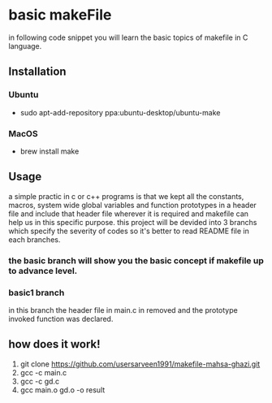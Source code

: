 # basic makeFile

in following code snippet you will learn the basic topics of makefile in C language.    
## Installation
### Ubuntu
-  sudo apt-add-repository ppa:ubuntu-desktop/ubuntu-make
### MacOS
- brew install make 

## Usage

a simple practic in c or c++ programs is that we kept all the constants, macros, system wide global variables and function prototypes in a header file and include that header file wherever it is required and makefile can help us in this specific purpose.
this project will be devided into 3 branchs which specify the severity of codes so it's better to read README file in each branches.

### the basic branch will show you the basic concept if makefile up to advance level.
### basic1 branch
in this branch the header file in main.c in removed and the prototype invoked function was declared.

## how does it work!
1. git clone https://github.com/usersarveen1991/makefile-mahsa-ghazi.git
2. gcc -c main.c 
3. gcc -c gd.c
4. gcc main.o gd.o -o result
